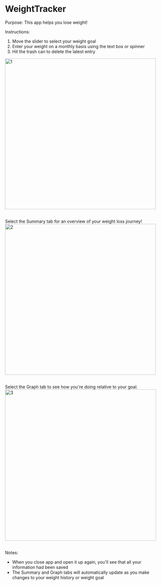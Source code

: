 # WeightTracker
Purpose: This app helps you lose weight!

Instructions:
1. Move the slider to select your weight goal
2. Enter your weight on a monthly basis using the text box or spinner
3. Hit the trash can to delete the latest entry

<img width="497" alt="1" src="https://user-images.githubusercontent.com/47739019/54495778-3b67b700-48a4-11e9-9bbc-fe4663b6d490.png">

\
Select the Summary tab for an overview of your weight loss journey!
<img width="497" alt="2" src="https://user-images.githubusercontent.com/47739019/54495505-a499fb00-48a1-11e9-9af3-1c5d8cc77923.png">

\
Select the Graph tab to see how you're doing relative to your goal.
<img width="498" alt="3" src="https://user-images.githubusercontent.com/47739019/54495506-a499fb00-48a1-11e9-8a19-0cce7da3a1ee.png">

\
Notes:
- When you close app and open it up again, you'll see that all your information had been saved
- The Summary and Graph tabs will automatically update as you make changes to your weight history or weight goal